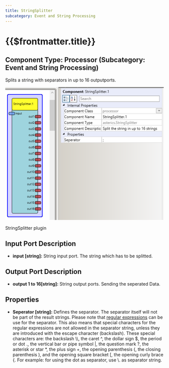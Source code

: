 ```yaml
---
title: StringSplitter
subcategory: Event and String Processing
---
```


# {{$frontmatter.title}}

## Component Type: Processor (Subcategory: Event and String Processing)

Splits a string with separators in up to 16 outputports.

![Screenshot: StringSplitter plugin](./img/stringsplitter.png "Screenshot: StringSplitter plugin")

StringSplitter plugin

## Input Port Description

- **input \[string\]:** String input port. The string which has to be splitted.

## Output Port Description

- **output 1 to 16\[string\]:** String output ports. Sending the seperated Data.

## Properties

- **Seperator \[string\]:** Defines the separator. The separator itself will not be part of the result strings. Please note that [regular expressions][1] can be use for the separator. This also means that special characters for the regular expressions are not allowed in the separator string, unless they are introduced with the escape character (backslash). These special characters are: the backslash \\\\, the caret ^, the dollar sign \$, the period or dot ., the vertical bar or pipe symbol |, the question mark ?, the asterisk or star \*, the plus sign +, the opening parenthesis (, the closing parenthesis ), and the opening square bracket \[, the opening curly brace {. For example: for using the dot as separator, use \\. as separator string.

[1]: https://docs.oracle.com/javase/8/docs/api/java/util/regex/Pattern.html#sum
